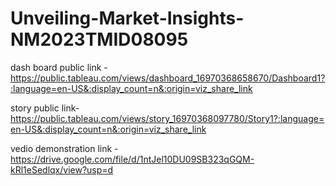 # Unveiling-Market-Insights-NM2023TMID08095

dash board public link -  https://public.tableau.com/views/dashboard_16970368658670/Dashboard1?:language=en-US&:display_count=n&:origin=viz_share_link

story public link-https://public.tableau.com/views/story_16970368097780/Story1?:language=en-US&:display_count=n&:origin=viz_share_link

 vedio demonstration link -https://drive.google.com/file/d/1ntJel10DU09SB323qGQM-kRl1eSedlqx/view?usp=d

